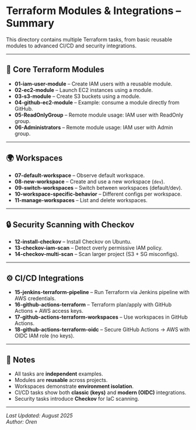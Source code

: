 # Terraform Modules & Integrations – Summary

This directory contains multiple Terraform tasks, from basic reusable modules to advanced CI/CD and security integrations.

---

## 🧩 Core Terraform Modules
- **01-iam-user-module** – Create IAM users with a reusable module.  
- **02-ec2-module** – Launch EC2 instances using a module.  
- **03-s3-module** – Create S3 buckets using a module.  
- **04-github-ec2-module** – Example: consume a module directly from GitHub.  
- **05-ReadOnlyGroup** – Remote module usage: IAM user with ReadOnly group.  
- **06-Administrators** – Remote module usage: IAM user with Admin group.

---

## 🌍 Workspaces
- **07-default-workspace** – Observe default workspace.  
- **08-new-workspace** – Create and use a new workspace (`dev`).  
- **09-switch-workspaces** – Switch between workspaces (default/dev).  
- **10-workspace-specific-behavior** – Different configs per workspace.  
- **11-manage-workspaces** – List and delete workspaces.

---

## 🔒 Security Scanning with Checkov
- **12-install-checkov** – Install Checkov on Ubuntu.  
- **13-checkov-iam-scan** – Detect overly permissive IAM policy.  
- **14-checkov-multi-scan** – Scan larger project (S3 + SG misconfigs).

---

## ⚙️ CI/CD Integrations
- **15-jenkins-terraform-pipeline** – Run Terraform via Jenkins pipeline with AWS credentials.  
- **16-github-actions-terraform** – Terraform plan/apply with GitHub Actions + AWS access keys.  
- **17-github-actions-terraform-workspaces** – Use workspaces in GitHub Actions.  
- **18-github-actions-terraform-oidc** – Secure GitHub Actions → AWS with OIDC IAM role (no keys).

---

## 📝 Notes
- All tasks are **independent** examples.  
- Modules are **reusable** across projects.  
- Workspaces demonstrate **environment isolation**.  
- CI/CD tasks show both **classic (keys)** and **modern (OIDC)** integrations.  
- Security tasks introduce **Checkov** for IaC scanning.  

---


_Last Updated: August 2025_  
_Author: Oren_
